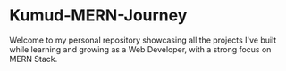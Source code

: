 # Kumud-MERN-Journey
Welcome to my personal repository showcasing all the projects I've built while learning and growing as a Web Developer, with a strong focus on MERN  Stack.

